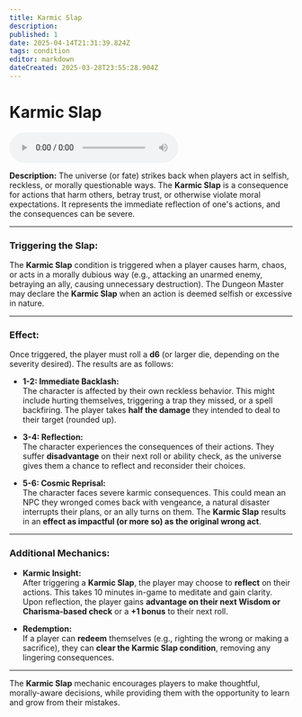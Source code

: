 ```yaml
---
title: Karmic Slap
description: 
published: 1
date: 2025-04-14T21:31:39.824Z
tags: condition
editor: markdown
dateCreated: 2025-03-28T23:55:28.904Z
---
```


# **Karmic Slap**

<audio controls="1" controlslist="noplaybackrate" src="/music/karmic_slap.mp3"></audio>

**Description:**
The universe (or fate) strikes back when players act in selfish, reckless, or morally questionable ways. The **Karmic Slap** is a consequence for actions that harm others, betray trust, or otherwise violate moral expectations. It represents the immediate reflection of one's actions, and the consequences can be severe.

---

### **Triggering the Slap:**
The **Karmic Slap** condition is triggered when a player causes harm, chaos, or acts in a morally dubious way (e.g., attacking an unarmed enemy, betraying an ally, causing unnecessary destruction). The Dungeon Master may declare the **Karmic Slap** when an action is deemed selfish or excessive in nature.

---

### **Effect:**
Once triggered, the player must roll a **d6** (or larger die, depending on the severity desired). The results are as follows:

- **1-2: Immediate Backlash:**  
  The character is affected by their own reckless behavior. This might include hurting themselves, triggering a trap they missed, or a spell backfiring. The player takes **half the damage** they intended to deal to their target (rounded up).
  
- **3-4: Reflection:**  
  The character experiences the consequences of their actions. They suffer **disadvantage** on their next roll or ability check, as the universe gives them a chance to reflect and reconsider their choices.

- **5-6: Cosmic Reprisal:**  
  The character faces severe karmic consequences. This could mean an NPC they wronged comes back with vengeance, a natural disaster interrupts their plans, or an ally turns on them. The **Karmic Slap** results in an **effect as impactful (or more so) as the original wrong act**.

---

### **Additional Mechanics:**

- **Karmic Insight:**  
  After triggering a **Karmic Slap**, the player may choose to **reflect** on their actions. This takes 10 minutes in-game to meditate and gain clarity. Upon reflection, the player gains **advantage on their next Wisdom or Charisma-based check** or a **+1 bonus** to their next roll.

- **Redemption:**  
  If a player can **redeem** themselves (e.g., righting the wrong or making a sacrifice), they can **clear the Karmic Slap condition**, removing any lingering consequences.

---

The **Karmic Slap** mechanic encourages players to make thoughtful, morally-aware decisions, while providing them with the opportunity to learn and grow from their mistakes.
